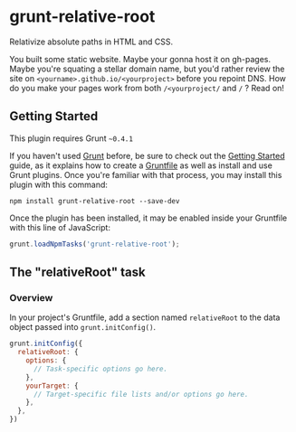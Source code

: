 # grunt-relative-root

Relativize absolute paths in HTML and CSS.

You built some static website.  Maybe your gonna host it on gh-pages.  Maybe you're squating a stellar domain name, but you'd rather review the site on `<yourname>.github.io/<yourproject>` before you repoint DNS.  How do you make your pages work from both `/<yourproject/` and `/` ?  Read on!

## Getting Started
This plugin requires Grunt `~0.4.1`

If you haven't used [Grunt](http://gruntjs.com/) before, be sure to check out the [Getting Started](http://gruntjs.com/getting-started) guide, as it explains how to create a [Gruntfile](http://gruntjs.com/sample-gruntfile) as well as install and use Grunt plugins. Once you're familiar with that process, you may install this plugin with this command:

```shell
npm install grunt-relative-root --save-dev
```

Once the plugin has been installed, it may be enabled inside your Gruntfile with this line of JavaScript:

```js
grunt.loadNpmTasks('grunt-relative-root');
```

## The "relativeRoot" task

### Overview
In your project's Gruntfile, add a section named `relativeRoot` to the data object passed into `grunt.initConfig()`.

```js
grunt.initConfig({
  relativeRoot: {
    options: {
      // Task-specific options go here.
    },
    yourTarget: {
      // Target-specific file lists and/or options go here.
    },
  },
})
```
<!--
### Options

#### options.separator
Type: `String`
Default value: `',  '`

A string value that is used to do something with whatever.
 -->